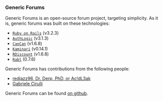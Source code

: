 ### Generic Forums ###
Generic Forums is an open-source forum project, targeting simplicity.	As it is, generic forums was built on these technologies:

- [`Ruby on Rails`][rails] (v3.2.3)
- [`AuthLogic`][authlogic] (v3.1.3)
- [`CanCan`][cancan] (v1.6.8)
- [`Kaminari`][kaminari] (v0.14.1)
- [`RDiscount`][rdiscount] (v1.6.8)
- [`Rabl`][rabl] (0.7.6)

Generic Forums has contributions from the following people:

- [redjazz96, Dr. Derp, PhD, or Ac!dL3ak](https://github.com/redjazz96/)
- [Gabriele Cirulli](http://www.gabrielecirulli.com/)

Generic Forums can be found [on github][gf].

[rails]: http://rubyonrails.org/
[authlogic]: https://github.com/binarylogic/authlogic
[cancan]: https://github.com/ryanb/cancan
[kaminari]: https://github.com/amatsuda/kaminari
[rdiscount]: https://github.com/rtomayko/rdiscount
[rabl]: https://github.com/nesquena/rabl
[gf]: https://github.com/redjazz96/generic-forums
